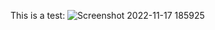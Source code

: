 This is a test:
![Screenshot 2022-11-17 185925](https://github.com/user-attachments/assets/cc6fc732-9abe-47cf-8518-6c2285fcdb78)



